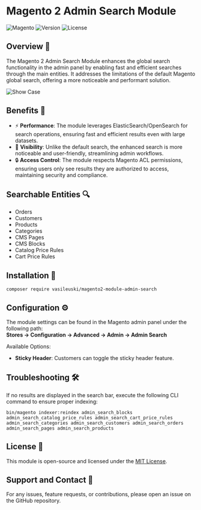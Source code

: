 # Magento 2 Admin Search Module

![Magento](https://img.shields.io/badge/magento-2.4.x-blue)
![Version](https://img.shields.io/badge/version-1.2.1-blue)
![License](https://img.shields.io/badge/license-MIT-green)

## Overview 🚀

The Magento 2 Admin Search Module enhances the global search functionality in the admin panel by enabling fast 
and efficient searches through the main entities. It addresses the limitations of the default Magento global search, 
offering a more noticeable and performant solution.

![Show Case](docs/assets/showcase.gif)

## Benefits 🎉

- ⚡ **Performance**: The module leverages ElasticSearch/OpenSearch for search operations, ensuring fast and efficient results even with large datasets.
- 👀 **Visibility**: Unlike the default search, the enhanced search is more noticeable and user-friendly, streamlining admin workflows.
- 🔒 **Access Control**: The module respects Magento ACL permissions, ensuring users only see results they are authorized to access, maintaining security and compliance.

## Searchable Entities 🔍

- Orders
- Customers
- Products
- Categories
- CMS Pages
- CMS Blocks
- Catalog Price Rules
- Cart Price Rules

## Installation 🔧

```shell
composer require vasileuski/magento2-module-admin-search
```

## Configuration ⚙️

The module settings can be found in the Magento admin panel under the following path:  
**Stores → Configuration → Advanced → Admin → Admin Search**

Available Options:
- **Sticky Header**: Customers can toggle the sticky header feature.

## Troubleshooting 🛠️

If no results are displayed in the search bar, execute the following CLI command to ensure proper indexing:

```shell
bin/magento indexer:reindex admin_search_blocks admin_search_catalog_price_rules admin_search_cart_price_rules admin_search_categories admin_search_customers admin_search_orders admin_search_pages admin_search_products
```

## License 📄

This module is open-source and licensed under the [MIT License](LICENSE.txt).

## Support and Contact 💬

For any issues, feature requests, or contributions, please open an issue on the GitHub repository.
